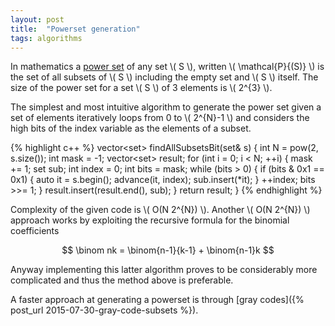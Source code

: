 ```yaml
---
layout: post
title:  "Powerset generation"
tags: algorithms
---
```


In mathematics a [power set](https://en.wikipedia.org/wiki/Power_set) of any set \\( S \\), written \\( \mathcal{P}{(S)} \\) is the set of all subsets of \\( S \\) including the empty set and \\( S \\) itself. The size of the power set for a set \\( S \\) of 3 elements is \\( 2^{3} \\).

The simplest and most intuitive algorithm to generate the power set given a set of elements iteratively loops from 0 to \\( 2^{N}-1 \\) and considers the high bits of the index variable as the elements of a subset.

{% highlight c++ %}
vector<set<int>> findAllSubsetsBit(set<int>& s) {
  int N = pow(2, s.size());
  int mask = -1;
  vector<set<int>> result;
  for (int i = 0; i < N; ++i) {
    mask += 1;
    set<int> sub;
    int index = 0;
    int bits = mask;
    while (bits > 0) {
      if (bits & 0x1 == 0x1) {
        auto it = s.begin();
        advance(it, index);
        sub.insert(*it);
      }
      ++index;
      bits >>= 1;
    }
    result.insert(result.end(), sub);
  }
  return result;
}
{% endhighlight %}

Complexity of the given code is \\( O(N 2^{N}) \\). Another \\( O(N 2^{N}) \\) approach works by exploiting the recursive formula for the binomial coefficients

$$ \binom nk = \binom{n-1}{k-1} + \binom{n-1}k $$

Anyway implementing this latter algorithm proves to be considerably more complicated and thus the method above is preferable.

A faster approach at generating a powerset is through [gray codes]({% post_url 2015-07-30-gray-code-subsets %}).